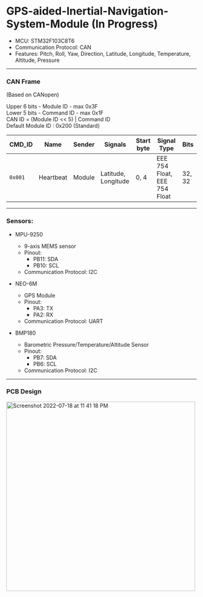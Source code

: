 # GPS-aided-Inertial-Navigation-System-Module (In Progress)

* MCU: STM32F103C8T6
* Communication Protocol: CAN
* Features: Pitch, Roll, Yaw, Direction, Latitude, Longitude, Temperature, Altitude, Pressure 

<hr>

<h3>CAN Frame </h3>
(Based on CANopen)

Upper 6 bits - Module ID - max 0x3F </br>
Lower 5 bits - Command ID - max 0x1F</br>
CAN ID = (Module ID << 5) | Command ID</br>
Default Module ID : 0x200 (Standard)

| CMD_ID | Name | Sender  | Signals | Start byte | Signal Type | Bits |
| ------ | -----| -------- | --------  | -------- | -------- |-------- |
| `0x001`   | Heartbeat | Module  | Latitude, Longitude  | 0, 4  | EEE 754 Float, EEE 754 Float | 32, 32 |


<hr>

<h3>Sensors: </h3>

* MPU-9250
  * 9-axis MEMS sensor
  * Pinout:
    - PB11: SDA
    - PB10: SCL
  * Communication Protocol: I2C
  
* NEO-6M
  * GPS Module
  * Pinout:
    - PA3: TX
    - PA2: RX
  * Communication Protocol: UART
 
* BMP180
  * Barometric Pressure/Temperature/Altitude Sensor
  * Pinout:
    - PB7: SDA
    - PB6: SCL
  * Communication Protocol: I2C

<hr>

<h3>PCB Design </h3>

<img width="500" alt="Screenshot 2022-07-18 at 11 41 18 PM" src="https://user-images.githubusercontent.com/103095333/179577610-0c274702-8bef-49db-9b5b-6c50e04fc092.png">

    
